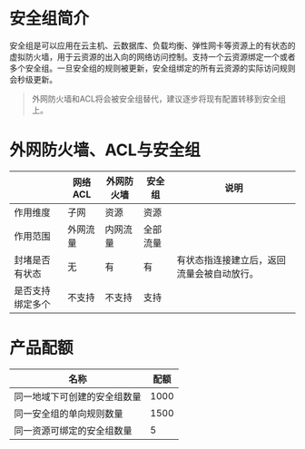 # 安全组简介

安全组是可以应用在云主机、云数据库、负载均衡、弹性网卡等资源上的有状态的虚拟防火墙，用于云资源的出入向的网络访问控制。支持一个云资源绑定一个或者多个安全组。一旦安全组的规则被更新，安全组绑定的所有云资源的实际访问规则会秒级更新。

> 外网防火墙和ACL将会被安全组替代，建议逐步将现有配置转移到安全组上。

# 外网防火墙、ACL与安全组

||网络ACL|外网防火墙|安全组|说明|
|---|---|---|---|---|
|作用维度|子网|资源|资源||
|作用范围|外网流量|内网流量|全部流量|
|封堵是否有状态|无|有|有|有状态指连接建立后，返回流量会被自动放行。|
|是否支持绑定多个|不支持|不支持|支持|

# 产品配额

|名称|配额|
|---|---|
|同一地域下可创建的安全组数量|1000|
|同一安全组的单向规则数量|1500|
|同一资源可绑定的安全组数量|5|
